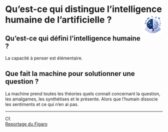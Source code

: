 # **Qu’est-ce qui distingue l’intelligence humaine de l’artificielle ?** <a href="../../"><img src="../../../assets/images/ai1.png" alt="Les intelligences artificielles" align="right" height="64px"></a>

## **Qu’est-ce qui défini l’intelligence humaine ?**
La capacité à penser est élémentaire. 


## **Que fait la machine pour solutionner une question ?**
La machine prend toutes les théories quels connait concernant la question, les amalgames, les synthétises et le présente. 
Alors que l’humain dissocie les sentiments et ce qui n’en ai pas. 
___
Cf.  
[Reportage du Figaro](https://youtu.be/2RXFvqJK59w?si=KO5qF6zrCyH0A_IW)  
<!-- Le livre de Raphaël ENTHOVEN : L'eprit artificiel  
Eric SADIN : L'intelligence artifficielle ou l'enjeu du sciècle   -->